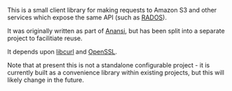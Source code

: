 This is a small client library for making requests to Amazon S3 and other
services which expose the same API (such as [RADOS](http://ceph.com/docs/master/rados/)).

It was originally written as part of [Anansi](https://github.com/bbcarchdev/anansi),
but has been split into a separate project to facilitiate reuse.

It depends upon [libcurl](http://curl.haxx.se/libcurl/) and
[OpenSSL](https://www.openssl.org/).

Note that at present this is not a standalone configurable project - it
is currently built as a convenience library within existing projects, but
this will likely change in the future.
